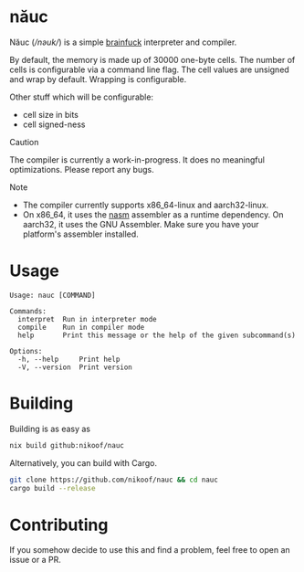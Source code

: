 # năuc

Năuc (*/nəuk/*) is a simple [brainfuck](https://esolangs.org/wiki/Brainfuck) interpreter and compiler.

By default, the memory is made up of 30000 one-byte cells. The number of cells is configurable via a command line flag.
The cell values are unsigned and wrap by default. Wrapping is configurable.

Other stuff which will be configurable:
- cell size in bits
- cell signed-ness

> [!CAUTION]
> The compiler is currently a work-in-progress. It does no meaningful optimizations. Please report any bugs.


> [!NOTE]
> - The compiler currently supports x86_64-linux and aarch32-linux.
> - On x86_64, it uses the [nasm](https://nasm.us/) assembler as a runtime dependency. On aarch32, it uses the GNU Assembler. Make sure you have your platform's assembler installed.

# Usage
```
Usage: nauc [COMMAND]

Commands:
  interpret  Run in interpreter mode
  compile    Run in compiler mode
  help       Print this message or the help of the given subcommand(s)

Options:
  -h, --help     Print help
  -V, --version  Print version
```

# Building
Building is as easy as
```sh
nix build github:nikoof/nauc
```

Alternatively, you can build with Cargo.
```sh
git clone https://github.com/nikoof/nauc && cd nauc
cargo build --release
```

# Contributing
If you somehow decide to use this and find a problem, feel free to open an issue or a PR.
